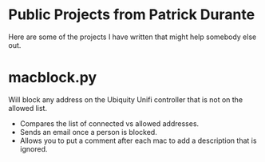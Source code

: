 # Public Projects from Patrick Durante
Here are some of the projects I have written that might help somebody else out.

# macblock.py
Will block any address on the Ubiquity Unifi controller that is not on the allowed list.
  - Compares the list of connected vs allowed addresses.
  - Sends an email once a person is blocked.
  - Allows you to put a comment after each mac to add a description that is ignored.
